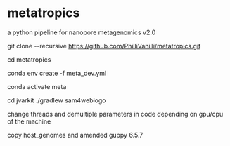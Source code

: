 # metatropics
a python pipeline for nanopore metagenomics v2.0

git clone --recursive https://github.com/PhilliVanilli/metatropics.git

cd metatropics

conda env create -f meta_dev.yml

conda activate meta

cd jvarkit 
./gradlew sam4weblogo

change threads and demultiple parameters in code depending on gpu/cpu of the machine

copy host_genomes and amended guppy 6.5.7


